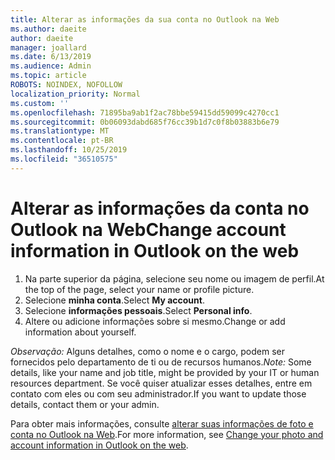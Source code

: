 ```yaml
---
title: Alterar as informações da sua conta no Outlook na Web
ms.author: daeite
author: daeite
manager: joallard
ms.date: 6/13/2019
ms.audience: Admin
ms.topic: article
ROBOTS: NOINDEX, NOFOLLOW
localization_priority: Normal
ms.custom: ''
ms.openlocfilehash: 71895ba9ab1f2ac78bbe59415dd59099c4270cc1
ms.sourcegitcommit: 0b06093dabd685f76cc39b1d7c0f8b03883b6e79
ms.translationtype: MT
ms.contentlocale: pt-BR
ms.lasthandoff: 10/25/2019
ms.locfileid: "36510575"
---
```

# <a name="change-account-information-in-outlook-on-the-web"></a><span data-ttu-id="58d5d-102">Alterar as informações da conta no Outlook na Web</span><span class="sxs-lookup"><span data-stu-id="58d5d-102">Change account information in Outlook on the web</span></span>

1. <span data-ttu-id="58d5d-103">Na parte superior da página, selecione seu nome ou imagem de perfil.</span><span class="sxs-lookup"><span data-stu-id="58d5d-103">At the top of the page, select your name or profile picture.</span></span>
1. <span data-ttu-id="58d5d-104">Selecione **minha conta**.</span><span class="sxs-lookup"><span data-stu-id="58d5d-104">Select **My account**.</span></span>
1. <span data-ttu-id="58d5d-105">Selecione **informações pessoais**.</span><span class="sxs-lookup"><span data-stu-id="58d5d-105">Select **Personal info**.</span></span>
1. <span data-ttu-id="58d5d-106">Altere ou adicione informações sobre si mesmo.</span><span class="sxs-lookup"><span data-stu-id="58d5d-106">Change or add information about yourself.</span></span>

<span data-ttu-id="58d5d-107">*Observação:* Alguns detalhes, como o nome e o cargo, podem ser fornecidos pelo departamento de ti ou de recursos humanos.</span><span class="sxs-lookup"><span data-stu-id="58d5d-107">*Note:* Some details, like your name and job title, might be provided by your IT or human resources department.</span></span> <span data-ttu-id="58d5d-108">Se você quiser atualizar esses detalhes, entre em contato com eles ou com seu administrador.</span><span class="sxs-lookup"><span data-stu-id="58d5d-108">If you want to update those details, contact them or your admin.</span></span>

<span data-ttu-id="58d5d-109">Para obter mais informações, consulte [alterar suas informações de foto e conta no Outlook na Web](https://support.office.com/article/b2dbb289-851d-4bed-93c3-3e136f5659ec).</span><span class="sxs-lookup"><span data-stu-id="58d5d-109">For more information, see [Change your photo and account information in Outlook on the web](https://support.office.com/article/b2dbb289-851d-4bed-93c3-3e136f5659ec).</span></span>